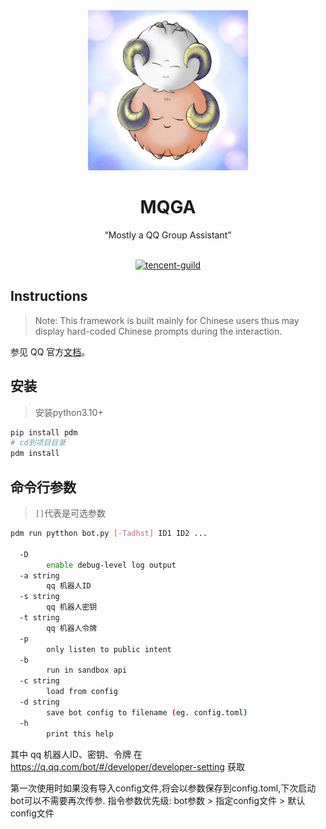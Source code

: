 <div align="center">
  <img src="src/迷途的羔羊.jpg" alt="迷途的羔羊" width = "256">
  <br><h1>MQGA</h1>“Mostly a QQ Group Assistant”<br><br>
  
  [![tencent-guild](https://img.shields.io/badge/%E9%A2%91%E9%81%93-MQGA-yellow?style=flat-square&logo=tencent-qq)](https://pd.qq.com/s/dsremvwtg)
  
</div>

## Instructions

> Note: This framework is built mainly for Chinese users thus may display hard-coded Chinese prompts during the interaction.

参见 QQ 官方[文档](https://bot.q.qq.com/wiki/)。

## 安装
> 安装python3.10+
```bash
pip install pdm
# cd到项目目录
pdm install
```
## 命令行参数
> `[]`代表是可选参数
```bash
pdm run pytthon bot.py [-Tadhst] ID1 ID2 ...

  -D    
        enable debug-level log output
  -a string
        qq 机器人ID
  -s string
        qq 机器人密钥
  -t string
        qq 机器人令牌
  -p
        only listen to public intent
  -b
        run in sandbox api
  -c string
        load from config
  -d string
        save bot config to filename (eg. config.toml)
  -h    
        print this help
```

  其中 qq 机器人ID、密钥、令牌 在 https://q.qq.com/bot/#/developer/developer-setting 获取

  第一次使用时如果没有导入config文件,将会以参数保存到config.toml,下次启动bot可以不需要再次传参.
  指令参数优先级: bot参数 > 指定config文件 > 默认config文件

